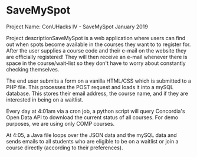 # SaveMySpot

Project Name: ConUHacks IV - SaveMySpot
January 2019

Project descriptionSaveMySpot is a web application where users can find out when spots become available in the courses they want to to register for. After the user supplies a course code and their e-mail on the website they are officially registered! They will then receive an e-mail whenever there is space in the course/wait-list so they don't have to worry about constantly checking themselves.

The end user submits a form on a vanilla HTML/CSS which is submitted to a PHP file. This processes the POST request and loads it into a mySQL database. This stores their email address, the course name, and if they are interested in being on a waitlist.

Every day at 4:01am via a cron job, a python script will query Concordia's Open Data API to download the current status of all courses. For demo purposes, we are using only COMP courses.

At 4:05, a Java file loops over the JSON data and the mySQL data and sends emails to all students who are eligible to be on a waitlist or join a course directly (according to their preferences).
